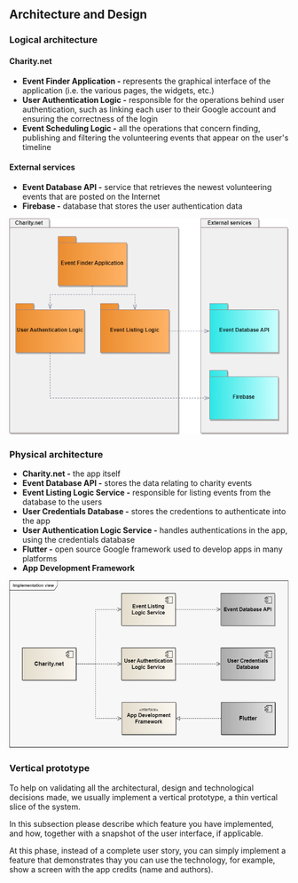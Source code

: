 
## Architecture and Design

### Logical architecture

#### Charity.net
* **Event Finder Application -** represents the graphical interface of the application (i.e. the various pages, the widgets, etc.)
* **User Authentication Logic -** responsible for the operations behind user authentication, such as linking each user to their Google account and ensuring the correctness of the login
* **Event Scheduling Logic -** all the operations that concern finding, publishing and filtering the volunteering events that appear on the user's timeline

#### External services
* **Event Database API -** service that retrieves the newest volunteering events that are posted on the Internet
* **Firebase -** database that stores the user authentication data

![LogicalView](../images/LogicalArchitecture.png)

### Physical architecture

* **Charity.net -** the app itself
* **Event Database API -** stores the data relating to charity events
* **Event Listing Logic Service -** responsible for listing events from the database to the users
* **User Credentials Database -** stores the credentions to authenticate into the app
* **User Authentication Logic Service -** handles authentications in the app, using the credentials database
* **Flutter -** open source Google framework used to develop apps in many platforms
* **App Development Framework**

![ImplementationView](../images/PhysicalArchitecture.png)

### Vertical prototype
To help on validating all the architectural, design and technological decisions made, we usually implement a vertical prototype, a thin vertical slice of the system.

In this subsection please describe which feature you have implemented, and how, together with a snapshot of the user interface, if applicable.

At this phase, instead of a complete user story, you can simply implement a feature that demonstrates thay you can use the technology, for example, show a screen with the app credits (name and authors).
